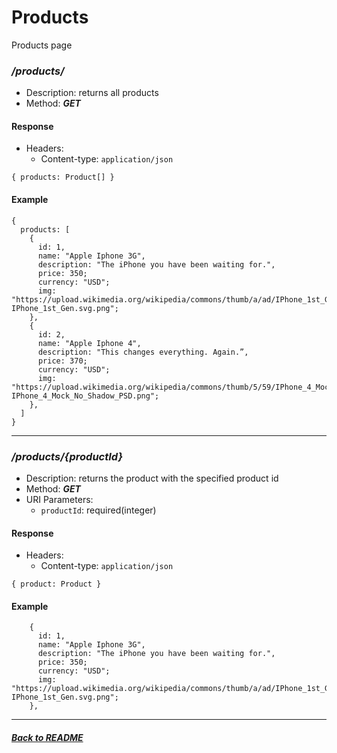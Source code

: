 # Products

Products page

### ***/products/***

- Description: returns all products
- Method: ***GET***

#### Response

- Headers:
    - Content-type: `application/json`

```
{ products: Product[] }
```

#### Example

```
{
  products: [
    {
      id: 1,
      name: "Apple Iphone 3G",
      description: "The iPhone you have been waiting for.",
      price: 350;
      currency: "USD";
      img: "https://upload.wikimedia.org/wikipedia/commons/thumb/a/ad/IPhone_1st_Gen.svg/200px-IPhone_1st_Gen.svg.png";
    },
    {
      id: 2,
      name: "Apple Iphone 4",
      description: "This changes everything. Again.”,
      price: 370;
      currency: "USD";
      img: "https://upload.wikimedia.org/wikipedia/commons/thumb/5/59/IPhone_4_Mock_No_Shadow_PSD.png/200px-IPhone_4_Mock_No_Shadow_PSD.png";
    },
  ]
}
```

---

### ***/products/{productId}***

- Description: returns the product with the specified product id
- Method: ***GET***
- URI Parameters:
    - `productId`: required(integer)

#### Response

- Headers:
    - Content-type: `application/json`

```
{ product: Product }
```

#### Example

```
    {
      id: 1,
      name: "Apple Iphone 3G",
      description: "The iPhone you have been waiting for.",
      price: 350;
      currency: "USD";
      img: "https://upload.wikimedia.org/wikipedia/commons/thumb/a/ad/IPhone_1st_Gen.svg/200px-IPhone_1st_Gen.svg.png";
    },
```

***

#### [_Back to README_](./README.md)
